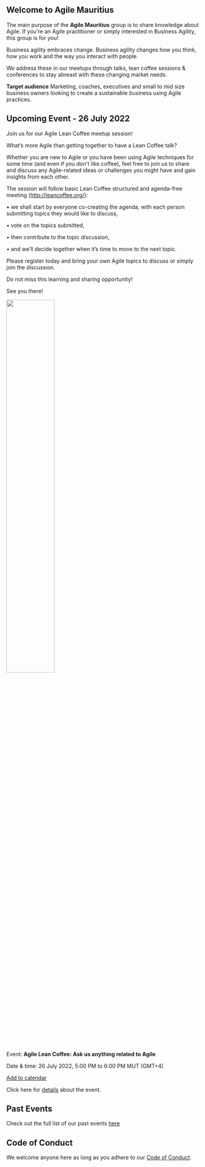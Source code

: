 ## Welcome to Agile Mauritius

The main purpose of the **Agile Mauritius** group is to share knowledge about Agile. If you're an Agile practitioner or simply interested in Business Agility, this group is for you!

Business agility embraces change. Business agility changes how you think, how you work and the way you interact with people.

We address these in our meetups through talks, lean coffee sessions & conferences to stay abreast with these changing market needs.

**Target audience**
Marketing, coaches, executives and small to mid size business owners looking to create a sustainable business using Agile practices.

## Upcoming Event - 26 July 2022

Join us for our Agile Lean Coffee meetup session!

What’s more Agile than getting together to have a Lean Coffee talk? 

Whether you are new to Agile or you have been using Agile techniques for some time (and even if you don't like coffee), feel free to join us to share and discuss any Agile-related ideas or challenges you might have and gain insights from each other.
 
The session will follow basic Lean Coffee structured and agenda-free meeting (http://leancoffee.org/):

•	we shall start by everyone co-creating the agenda, with each person submitting topics they would like to discuss,

•	vote on the topics submitted,

•	then contribute to the topic discussion, 

•	and we’ll decide together when it’s time to move to the next topic. 

Please register today and bring your own Agile topics to discuss or simply join the discussion. 

Do not miss this learning and sharing opportunity!

See you there! 

<a href="https://www.meetup.com/agile-mauritius/events/287201892/">
<img src="https://agilemauritius.com/events/event-banner-12.JPG" width="50%">
</a>


Event: **Agile Lean Coffee: Ask us anything related to Agile**


Date & time: 26 July 2022,  5:00 PM to 6:00 PM MUT (GMT+4)

[Add to calendar](https://www.meetup.com/agile-mauritius/events/287201892/#:~:text=Add%20to-,calendar,-Online%20event)


Click here for [details](https://www.meetup.com/agile-mauritius/events/287201892/) about the event.


## Past Events

Check out the full list of our past events [here](http://agilemauritius.com/past-events)

## Code of Conduct

We welcome anyone here as long as you adhere to our [Code of Conduct](http://agilemauritius.com/code-of-conduct).
